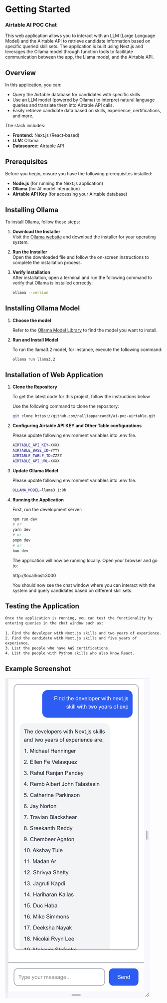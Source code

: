 # Getting Started

### Airtable AI POC Chat

This web application allows you to interact with an LLM (Large Language Model) and the Airtable API to retrieve candidate information based on specific queried skill sets. The application is built using Next.js and leverages the Ollama model through function tools to facilitate communication between the app, the Llama model, and the Airtable API.

## Overview

In this application, you can:

- Query the Airtable database for candidates with specific skills.
- Use an LLM model (powered by Ollama) to interpret natural language queries and translate them into Airtable API calls.
- Easily retrieve candidate data based on skills, experience, certifications, and more.

The stack includes:

- **Frontend:** Next.js (React-based)
- **LLM:** Ollama 
- **Datasource:** Airtable API

## Prerequisites

Before you begin, ensure you have the following prerequisites installed:

- **Node.js** (for running the Next.js application)
- **Ollama** (for AI model interaction)
- **Airtable API Key** (for accessing your Airtable database)

## Installing Ollama

To install Ollama, follow these steps:

1. **Download the Installer**  
   Visit the [Ollama website](https://ollama.com) and download the installer for your operating system.

2. **Run the Installer**  
   Open the downloaded file and follow the on-screen instructions to complete the installation process.

3. **Verify Installation**  
   After installation, open a terminal and run the following command to verify that Ollama is installed correctly:

   ```bash
   ollama --version
   ```

## Installing Ollama Model

1. **Choose the model**

    Refer to the [Ollama Model Library](https://ollama.com/library) to find the model you want to install.

2. **Run and Install Model**

    To run the llama3.2 model, for instance, execute the following command:

    ```bash
    ollama run llama3.2
    ```

## Installation of Web Application 


1. **Clone the Repository**

    To get the latest code for this project, follow the instructions below

    Use the following command to clone the repository:

    ```bash
    git clone https://github.com/nalliappancandt/ai-poc-airtable.git
    ```

2. **Configuring Airtable API KEY and Other Table configurations**

    Please update following environment variables into .env file.

    ```bash
    AIRTABLE_API_KEY=XXXX
    AIRTABLE_BASE_ID=YYYY
    AIRTABLE_TABLE_ID=ZZZZ
    AIRTABLE_API_URL=XXXX
    ```

3. **Update Ollama Model**

    Please update following environment variables into .env file.

    ```bash
    OLLAMA_MODEL=llama3.1:8b
    ```

4. **Running the Application**

    First, run the development server:

    ```bash
    npm run dev
    # or
    yarn dev
    # or
    pnpm dev
    # or
    bun dev
    ```

    The application will now be running locally. Open your browser and go to:

    http://localhost:3000

    You should now see the chat window where you can interact with the system and query candidates based on different skill sets.

## Testing the Application

    Once the application is running, you can test the functionality by entering queries in the chat window such as:

    1. Find the developer with Next.js skills and two years of experience.
    2. Find the candidate with Next.js skills and five years of experience.
    3. List the people who have AWS certifications.
    4. List the people with Python skills who also know React.

## Example Screenshot

![alt text](image.png)